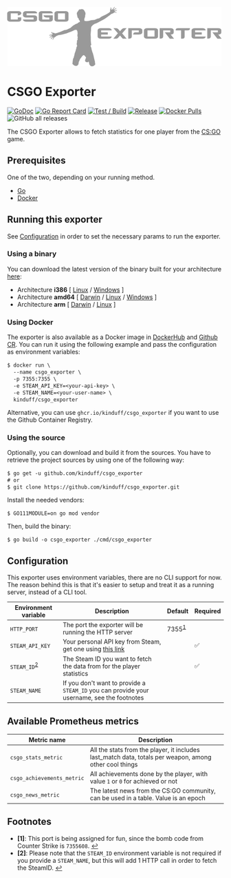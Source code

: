 ![](extra/logo.png)

# CSGO Exporter

[![GoDoc](https://godoc.org/github.com/kinduff/csgo_exporter?status.svg)][godoc]
[![Go Report Card](https://goreportcard.com/badge/github.com/kinduff/csgo_exporter)][goreport]
[![Test / Build](https://github.com/kinduff/csgo_exporter/actions/workflows/ci.yml/badge.svg?branch=master)][workflow-c]
[![Release](https://github.com/kinduff/csgo_exporter/actions/workflows/release.yml/badge.svg)][workflow-r]
[![Docker Pulls](https://img.shields.io/docker/pulls/kinduff/csgo_exporter.svg?maxAge=604800)][dockerhub]
![GitHub all releases](https://img.shields.io/github/downloads/kinduff/csgo_exporter/total)

The CSGO Exporter allows to fetch statistics for one player from the [CS:GO][csgo] game.

## Prerequisites

One of the two, depending on your running method.

- [Go][go]
- [Docker][docker]

## Running this exporter

See [Configuration][configuration] in order to set the necessary params to run the exporter.

### Using a binary

You can download the latest version of the binary built for your architecture [here][releases]:

- Architecture **i386** [
  [Linux](https://github.com/kinduff/csgo_exporter/releases/latest/download/csgo_exporter-linux-386) /
  [Windows](https://github.com/kinduff/csgo_exporter/releases/latest/download/csgo_exporter-windows-386.exe)
  ]
- Architecture **amd64** [
  [Darwin](https://github.com/kinduff/csgo_exporter/releases/latest/download/csgo_exporter-darwin-amd64) /
  [Linux](https://github.com/kinduff/csgo_exporter/releases/latest/download/csgo_exporter-linux-amd64) /
  [Windows](https://github.com/kinduff/csgo_exporter/releases/latest/download/csgo_exporter-windows-amd64.exe)
  ]
- Architecture **arm** [
  [Darwin](https://github.com/kinduff/csgo_exporter/releases/latest/download/csgo_exporter-darwin-arm64) /
  [Linux](https://github.com/kinduff/csgo_exporter/releases/latest/download/csgo_exporter-linux-arm)
  ]

### Using Docker

The exporter is also available as a Docker image in [DockerHub][dockerhub] and [Github CR][ghcr]. You can run it using the following example and pass the configuration as environment variables:

```shell
$ docker run \
  --name csgo_exporter \
  -p 7355:7355 \
  -e STEAM_API_KEY=<your-api-key> \
  -e STEAM_NAME=<your-user-name> \
  kinduff/csgo_exporter
```

Alternative, you can use `ghcr.io/kinduff/csgo_exporter` if you want to use the Github Container Registry.

### Using the source

Optionally, you can download and build it from the sources. You have to retrieve the project sources by using one of the following way:

```shell
$ go get -u github.com/kinduff/csgo_exporter
# or
$ git clone https://github.com/kinduff/csgo_exporter.git
```

Install the needed vendors:

```shell
$ GO111MODULE=on go mod vendor
```

Then, build the binary:

```shell
$ go build -o csgo_exporter ./cmd/csgo_exporter
```

## Configuration

This exporter uses environment variables, there are no CLI support for now. The reason behind this is that it's easier to setup and treat it as a running server, instead of a CLI tool.

| Environment variable                    | Description                                                                                | Default                         | Required |
| --------------------------------------- | ------------------------------------------------------------------------------------------ | ------------------------------- | -------- |
| `HTTP_PORT`                             | The port the exporter will be running the HTTP server                                      | 7355<sup id="a1">[1](#f1)</sup> |          |
| `STEAM_API_KEY`                         | Your personal API key from Steam, get one using [this link][steam-api]                     |                                 | ✅       |
| `STEAM_ID`<sup id="a2">[2](#f2)</sup>                              | The Steam ID you want to fetch the data from for the player statistics                     |                                 | ✅       |
| `STEAM_NAME` | If you don't want to provide a `STEAM_ID` you can provide your username, see the footnotes |                                 |          |

## Available Prometheus metrics

| Metric name                | Description                                                                                            |
| -------------------------- | ------------------------------------------------------------------------------------------------------ |
| `csgo_stats_metric`        | All the stats from the player, it includes last_match data, totals per weapon, among other cool things |
| `csgo_achievements_metric` | All achievements done by the player, with value `1` or `0` for achieved or not                         |
| `csgo_news_metric`         | The latest news from the CS:GO community, can be used in a table. Value is an epoch                    |

## Footnotes

- <b id="f1">[1]</b>: This port is being assigned for fun, since the bomb code from Counter Strike is `7355608`. [↩](#a1)
- <b id="f2">[2]</b>: Please note that the `STEAM_ID` environment variable is not required if you provide a `STEAM_NAME`, but this will add 1 HTTP call in order to fetch the SteamID. [↩](#a2)

[configuration]: #configuration
[csgo]: https://store.steampowered.com/app/730/CounterStrike_Global_Offensive
[docker]: https://docs.docker.com
[dockerhub]: https://hub.docker.com/r/kinduff/csgo_exporter
[ghcr]: #ghcr
[go]: https://golang.org
[godoc]: https://godoc.org/github.com/kinduff/csgo_exporter
[goreport]: https://goreportcard.com/report/github.com/gustavo-iniguez-goya/opensnitch
[releases]: https://github.com/kinduff/csgo_exporter/releases
[steam-api]: https://steamcommunity.com/dev/apikey
[workflow-c]: https://github.com/kinduff/csgo_exporter/actions/workflows/ci.yml
[workflow-r]: https://github.com/kinduff/csgo_exporter/actions/workflows/release.yml
